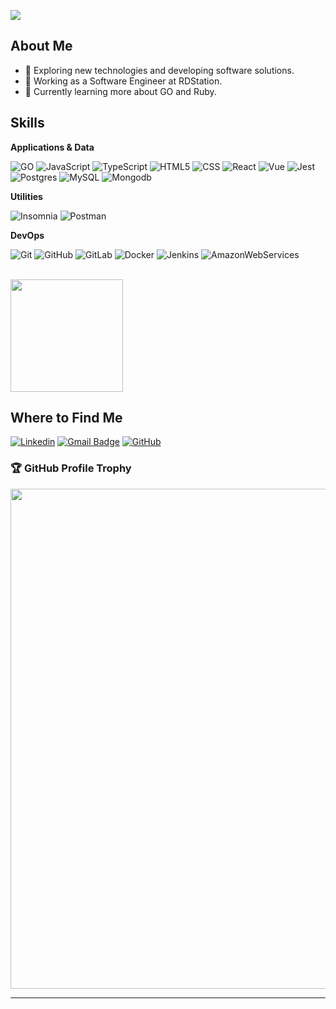 ![](https://komarev.com/ghpvc/?username=aldofrota&color=006bed)

## About Me

- 🤔 Exploring new technologies and developing software solutions.
- 💼 Working as a Software Engineer at RDStation.
- 🌱 Currently learning more about GO and Ruby.

## Skills

**Applications & Data**

![GO](https://img.shields.io/badge/-Go-333333?style=flat&logo=go)
![JavaScript](https://img.shields.io/badge/-JavaScript-333333?style=flat&logo=javascript)
![TypeScript](https://img.shields.io/badge/-TypeScript-333333?style=flat&logo=typescript)
![HTML5](https://img.shields.io/badge/-HTML5-333333?style=flat&logo=HTML5)
![CSS](https://img.shields.io/badge/-CSS-333333?style=flat&logo=CSS3&logoColor=1572B6)
![React](https://img.shields.io/badge/-React-333333?style=flat&logo=react)
![Vue](https://img.shields.io/badge/-Vue-333333?style=flat&logo=vuedotjs)
![Jest](https://img.shields.io/badge/-Jest-333333?style=flat&logo=jest)
![Postgres](https://img.shields.io/badge/-Postgres-333333?style=flat&logo=postgresql)
![MySQL](https://img.shields.io/badge/-MySQL-333333?style=flat&logo=mysql)
![Mongodb](https://img.shields.io/badge/-Mongodb-333333?style=flat&logo=mongodb)

**Utilities**

![Insomnia](https://img.shields.io/badge/-Insomnia-333333?style=flat&logo=insomnia)
![Postman](https://img.shields.io/badge/-Postman-333333?style=flat&logo=postman)

**DevOps**

![Git](https://img.shields.io/badge/-Git-333333?style=flat&logo=git)
![GitHub](https://img.shields.io/badge/-GitHub-333333?style=flat&logo=github)
![GitLab](https://img.shields.io/badge/-GitLab-333333?style=flat&logo=gitlab)
![Docker](https://img.shields.io/badge/-Docker-333333?style=flat&logo=docker)
![Jenkins](https://img.shields.io/badge/-Jenkins-333333?style=flat&logo=jenkins)
![AmazonWebServices](https://img.shields.io/badge/-AmazonWebServices-333333?style=flat&logo=amazonwebservices)

<br/>

<a href="https://github.com/aldofrota" title="Aldo's profile">
  <img height="180em" src="https://github-readme-stats.vercel.app/api?username=aldofrota&theme=dracula&show_icons=true" />
</a>

## Where to Find Me

[![Linkedin](https://img.shields.io/badge/-aldofrota-blue?style=flat-square&logo=Linkedin&logoColor=white&link=LINK-DO-SEU-LINKEDIN)](https://www.linkedin.com/in/aldofrota)
[![Gmail Badge](https://img.shields.io/badge/-aldofrotadev@gmail.com-006bed?style=flat-square&logo=Gmail&logoColor=white&link=mailto:aldofrotadev@gmail.com)](mailto:aldofrotadev@gmail.com)
[![GitHub](https://img.shields.io/github/followers/aldofrota?label=follow&style=social)](https://github.com/aldofrota/aldofrota)

### 🏆 GitHub Profile Trophy

<p align="center">
  <a
    href="https://github.com/ryo-ma/github-profile-trophy"
    title="trophy repository"
  >
    <img
      width="800"
      src="https://github-profile-trophy.vercel.app/?username=iuricode&column=8&theme=darkhub&no-frame=true&no-bg=true"
    />
  </a>
</p>

---

